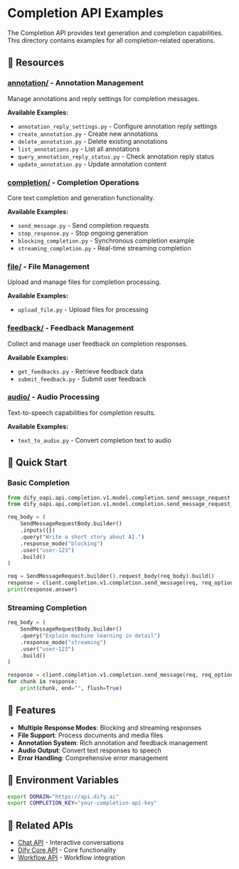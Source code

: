 # Completion API Examples

The Completion API provides text generation and completion capabilities. This directory contains examples for all completion-related operations.

## 📁 Resources

### [annotation/](./annotation/) - Annotation Management
Manage annotations and reply settings for completion messages.

**Available Examples:**
- `annotation_reply_settings.py` - Configure annotation reply settings
- `create_annotation.py` - Create new annotations
- `delete_annotation.py` - Delete existing annotations
- `list_annotations.py` - List all annotations
- `query_annotation_reply_status.py` - Check annotation reply status
- `update_annotation.py` - Update annotation content

### [completion/](./completion/) - Completion Operations
Core text completion and generation functionality.

**Available Examples:**
- `send_message.py` - Send completion requests
- `stop_response.py` - Stop ongoing generation
- `blocking_completion.py` - Synchronous completion example
- `streaming_completion.py` - Real-time streaming completion

### [file/](./file/) - File Management
Upload and manage files for completion processing.

**Available Examples:**
- `upload_file.py` - Upload files for processing

### [feedback/](./feedback/) - Feedback Management
Collect and manage user feedback on completion responses.

**Available Examples:**
- `get_feedbacks.py` - Retrieve feedback data
- `submit_feedback.py` - Submit user feedback

### [audio/](./audio/) - Audio Processing
Text-to-speech capabilities for completion results.

**Available Examples:**
- `text_to_audio.py` - Convert completion text to audio

## 🚀 Quick Start

### Basic Completion

```python
from dify_oapi.api.completion.v1.model.completion.send_message_request import SendMessageRequest
from dify_oapi.api.completion.v1.model.completion.send_message_request_body import SendMessageRequestBody

req_body = (
    SendMessageRequestBody.builder()
    .inputs({})
    .query("Write a short story about AI.")
    .response_mode("blocking")
    .user("user-123")
    .build()
)

req = SendMessageRequest.builder().request_body(req_body).build()
response = client.completion.v1.completion.send_message(req, req_option, False)
print(response.answer)
```

### Streaming Completion

```python
req_body = (
    SendMessageRequestBody.builder()
    .query("Explain machine learning in detail")
    .response_mode("streaming")
    .user("user-123")
    .build()
)

response = client.completion.v1.completion.send_message(req, req_option, True)
for chunk in response:
    print(chunk, end="", flush=True)
```

## 🔧 Features

- **Multiple Response Modes**: Blocking and streaming responses
- **File Support**: Process documents and media files
- **Annotation System**: Rich annotation and feedback management
- **Audio Output**: Convert text responses to speech
- **Error Handling**: Comprehensive error management

## 📖 Environment Variables

```bash
export DOMAIN="https://api.dify.ai"
export COMPLETION_KEY="your-completion-api-key"
```

## 🔗 Related APIs

- [Chat API](../chat/) - Interactive conversations
- [Dify Core API](../dify/) - Core functionality
- [Workflow API](../workflow/) - Workflow integration